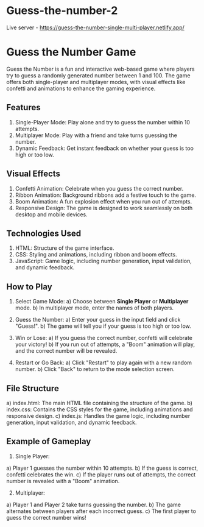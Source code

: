 # Guess-the-number-2
Live server - https://guess-the-number-single-multi-player.netlify.app/

# Guess the Number Game

Guess the Number is a fun and interactive web-based game where players try to guess a randomly generated number between 1 and 100. The game offers both single-player and multiplayer modes, with visual effects like confetti and animations to enhance the gaming experience.

## Features

1) Single-Player Mode: Play alone and try to guess the number within 10 attempts.
2) Multiplayer Mode: Play with a friend and take turns guessing the number.
3) Dynamic Feedback: Get instant feedback on whether your guess is too high or too low.
   
## Visual Effects

1) Confetti Animation: Celebrate when you guess the correct number.
2) Ribbon Animation: Background ribbons add a festive touch to the game.
3) Boom Animation: A fun explosion effect when you run out of attempts.
4) Responsive Design: The game is designed to work seamlessly on both desktop and mobile devices.

## Technologies Used

1) HTML: Structure of the game interface.
2) CSS: Styling and animations, including ribbon and boom effects.
3) JavaScript: Game logic, including number generation, input validation, and dynamic feedback.

## How to Play

1. Select Game Mode:
   a) Choose between **Single Player** or **Multiplayer** mode.
   b) In multiplayer mode, enter the names of both players.

2. Guess the Number:
   a) Enter your guess in the input field and click "Guess!".
   b) The game will tell you if your guess is too high or too low.

3. Win or Lose:
   a) If you guess the correct number, confetti will celebrate your victory!
   b) If you run out of attempts, a "Boom" animation will play, and the correct number will be revealed.

4. Restart or Go Back:
   a) Click "Restart" to play again with a new random number.
   b) Click "Back" to return to the mode selection screen.

## File Structure

a) index.html: The main HTML file containing the structure of the game.
b) index.css: Contains the CSS styles for the game, including animations and responsive design.
c) index.js: Handles the game logic, including number generation, input validation, and dynamic feedback.

## Example of Gameplay

1) Single Player:
   
a) Player 1 guesses the number within 10 attempts.
b) If the guess is correct, confetti celebrates the win.
c) If the player runs out of attempts, the correct number is revealed with a "Boom" animation.

2) Multiplayer:
   
  a) Player 1 and Player 2 take turns guessing the number.
  b) The game alternates between players after each incorrect guess.
  c) The first player to guess the correct number wins!
